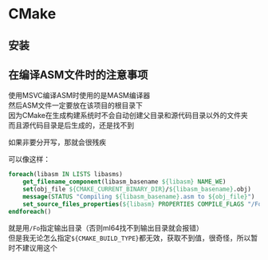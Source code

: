 ---
---

# CMake

## 安装

## 在编译ASM文件时的注意事项

使用MSVC编译ASM时使用的是MASM编译器\
然后ASM文件一定要放在该项目的根目录下\
因为CMake在生成构建系统时不会自动创建父目录和源代码目录以外的文件夹\
而且源代码目录是后生成的，还是找不到

如果非要分开写，那就会很残疾

可以像这样：

```CMake
foreach(libasm IN LISTS libasms)
    get_filename_component(libasm_basename ${libasm} NAME_WE)
    set(obj_file ${CMAKE_CURRENT_BINARY_DIR}/${libasm_basename}.obj)
    message(STATUS "Compiling ${libasm_basename}.asm to ${obj_file}")
    set_source_files_properties(${libasm} PROPERTIES COMPILE_FLAGS "/Fo${obj_file} ${ASFLAGS64}")
endforeach()
```

就是用`/Fo`指定输出目录（否则ml64找不到输出目录就会报错）\
但是我无论怎么指定`${CMAKE_BUILD_TYPE}`都无效，获取不到值，很奇怪，所以暂时不建议用这个
